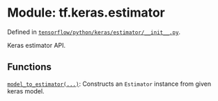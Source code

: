 <div itemscope itemtype="http://developers.google.com/ReferenceObject">
<meta itemprop="name" content="tf.keras.estimator" />
</div>

# Module: tf.keras.estimator



Defined in [`tensorflow/python/keras/estimator/__init__.py`](https://www.tensorflow.org/code/tensorflow/python/keras/estimator/__init__.py).

Keras estimator API.

## Functions

[`model_to_estimator(...)`](../../tf/keras/estimator/model_to_estimator.md): Constructs an `Estimator` instance from given keras model.

